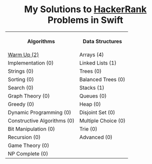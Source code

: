 <h1 align="center">My Solutions to <a href="https://www.hackerrank.com/dashboard">HackerRank</a> Problems in Swift</h1>
<table style="width:100%">
  <tr>
    <th><p align="center">Algorithms</p></th>
    <th><p align="center">Data Structures</p></th>
  </tr>
  <tr>
    <td><a align="center" href="/Practice/HackerRank_Solutions/Algorithms/">Warm Up (2)</td>
    <td>Arrays (4)</td>
  </tr>
  <tr>
    <td>Implementation (0)</td>
    <td>Linked Lists (1)</td>
  </tr>
  <tr>
    <td>Strings (0)</td>
    <td>Trees (0)</td>
  </tr>
  <tr>
    <td>Sorting (0)</td>
    <td>Balanced Trees (0)</td>
  </tr>
  <tr>
    <td>Search (0)</td>
    <td>Stacks (1)</td>
  </tr>
  <tr>
    <td>Graph Theory (0)</td>
    <td>Queues (0)</td>
  </tr>
  <tr>
    <td>Greedy (0)</td>
    <td>Heap (0)</td>
  </tr>
  <tr>
    <td>Dynamic Programming (0)</td>
    <td>Disjoint Set (0)</td>
  </tr>
  <tr>
    <td>Constructive Algorithms (0)</td>
    <td>Multiple Choice (0)</td>
  </tr>
  <tr>
    <td>Bit Manipulation (0)</td>
    <td>Trie (0)</td>
  </tr>
  <tr>
    <td>Recursion (0)</td>
    <td>Advanced (0)</td>
  </tr>
  <tr>
    <td>Game Theory (0)</td>
    <td></td>
  </tr>
  <tr>
    <td>NP Complete (0)</td>
    <td></td>
  </tr>
</table>
<br>

<!--
<a align="center" href="/Algorithms/Bit%20Manipulation/">
-->


